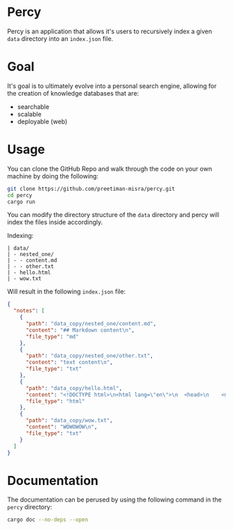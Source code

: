 # Percy

Percy is an application that allows it's users to recursively
index a given `data` directory into an `index.json` file.

# Goal

It's goal is to ultimately evolve into a personal search engine,
allowing for the creation of knowledge databases that are:

- searchable
- scalable
- deployable (web)

# Usage

You can clone the GitHub Repo and walk through the code
on your own machine by doing the following:

```zsh
git clone https://github.com/preetiman-misra/percy.git
cd percy
cargo run
```

You can modify the directory structure of the `data` directory and percy will
index the files inside accordingly.

Indexing:

```
| data/
| - nested_one/
| - - content.md
| - - other.txt
| - hello.html
| - wow.txt
```

Will result in the following `index.json` file:

```json
{
  "notes": [
    {
      "path": "data_copy/nested_one/content.md",
      "content": "## Markdown content\n",
      "file_type": "md"
    },
    {
      "path": "data_copy/nested_one/other.txt",
      "content": "text content\n",
      "file_type": "txt"
    },
    {
      "path": "data_copy/hello.html",
      "content": "<!DOCTYPE html>\n<html lang=\"en\">\n  <head>\n    <meta charset=\"UTF-8\" />\n    <meta http-equiv=\"X-UA-Compatible\" content=\"IE=edge\" />\n    <meta name=\"viewport\" content=\"width=device-width, initial-scale=1.0\" />\n    <title>Hello</title>\n  </head>\n  <body>\n    <h1>Some HTML</h1>\n  </body>\n</html>\n",
      "file_type": "html"
    },
    {
      "path": "data_copy/wow.txt",
      "content": "WOWOWOW\n",
      "file_type": "txt"
    }
  ]
}
```

# Documentation

The documentation can be perused by using the following command in the `percy` directory:

```zsh
cargo doc --no-deps --open
```
